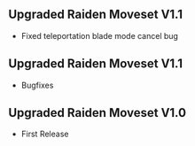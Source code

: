 ## Upgraded Raiden Moveset V1.1
- Fixed teleportation blade mode cancel bug
## Upgraded Raiden Moveset V1.1
- Bugfixes
## Upgraded Raiden Moveset V1.0
- First Release

